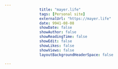 ---
                title: "mayer.life"
                tags: [Personal site]
                externalUrl: "https://mayer.life"
                date: 9941-08-08
                showDate: false
                showAuthor: false
                showReadingTime: false
                showEdit: false
                showLikes: false
                showViews: false
                layoutBackgroundHeaderSpace: false
                ---
